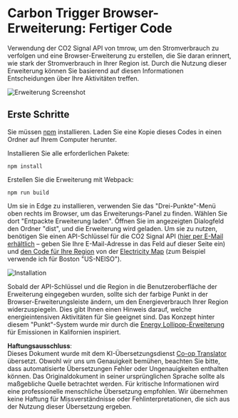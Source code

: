 <!--
CO_OP_TRANSLATOR_METADATA:
{
  "original_hash": "dd58ae1b7707034f055718c1b68bc8de",
  "translation_date": "2025-08-24T13:21:31+00:00",
  "source_file": "5-browser-extension/solution/translation/README.hi.md",
  "language_code": "de"
}
-->
# Carbon Trigger Browser-Erweiterung: Fertiger Code

Verwendung der CO2 Signal API von tmrow, um den Stromverbrauch zu verfolgen und eine Browser-Erweiterung zu erstellen, die Sie daran erinnert, wie stark der Stromverbrauch in Ihrer Region ist. Durch die Nutzung dieser Erweiterung können Sie basierend auf diesen Informationen Entscheidungen über Ihre Aktivitäten treffen.

![Erweiterung Screenshot](../../../../../5-browser-extension/extension-screenshot.png)

## Erste Schritte

Sie müssen [npm](https://npmjs.com) installieren. Laden Sie eine Kopie dieses Codes in einen Ordner auf Ihrem Computer herunter.

Installieren Sie alle erforderlichen Pakete:

```
npm install
```

Erstellen Sie die Erweiterung mit Webpack:

```
npm run build
```

Um sie in Edge zu installieren, verwenden Sie das "Drei-Punkte"-Menü oben rechts im Browser, um das Erweiterungs-Panel zu finden. Wählen Sie dort "Entpackte Erweiterung laden". Öffnen Sie im angezeigten Dialogfeld den Ordner "dist", und die Erweiterung wird geladen. Um sie zu nutzen, benötigen Sie einen API-Schlüssel für die CO2 Signal API ([hier per E-Mail erhältlich](https://www.co2signal.com/) – geben Sie Ihre E-Mail-Adresse in das Feld auf dieser Seite ein) und [den Code für Ihre Region](http://api.electricitymap.org/v3/zones) von der [Electricity Map](https://www.electricitymap.org/map) (zum Beispiel verwende ich für Boston "US-NEISO").

![Installation](../../../../../5-browser-extension/install-on-edge.png)

Sobald der API-Schlüssel und die Region in die Benutzeroberfläche der Erweiterung eingegeben wurden, sollte sich der farbige Punkt in der Browser-Erweiterungsleiste ändern, um den Energieverbrauch Ihrer Region widerzuspiegeln. Dies gibt Ihnen einen Hinweis darauf, welche energieintensiven Aktivitäten für Sie geeignet sind. Das Konzept hinter diesem "Punkt"-System wurde mir durch die [Energy Lollipop-Erweiterung](https://energylollipop.com/) für Emissionen in Kalifornien inspiriert.

**Haftungsausschluss**:  
Dieses Dokument wurde mit dem KI-Übersetzungsdienst [Co-op Translator](https://github.com/Azure/co-op-translator) übersetzt. Obwohl wir uns um Genauigkeit bemühen, beachten Sie bitte, dass automatisierte Übersetzungen Fehler oder Ungenauigkeiten enthalten können. Das Originaldokument in seiner ursprünglichen Sprache sollte als maßgebliche Quelle betrachtet werden. Für kritische Informationen wird eine professionelle menschliche Übersetzung empfohlen. Wir übernehmen keine Haftung für Missverständnisse oder Fehlinterpretationen, die sich aus der Nutzung dieser Übersetzung ergeben.